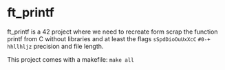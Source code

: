 # ft_printf

ft_printf is a 42 project where we need to recreate form scrap the function printf from C without libraries
and at least the flags `sSpdDioOuUxXcC` `#0-+ ` `hhllhljz` precision and file length.

This project comes with a makefile:
`make all`
